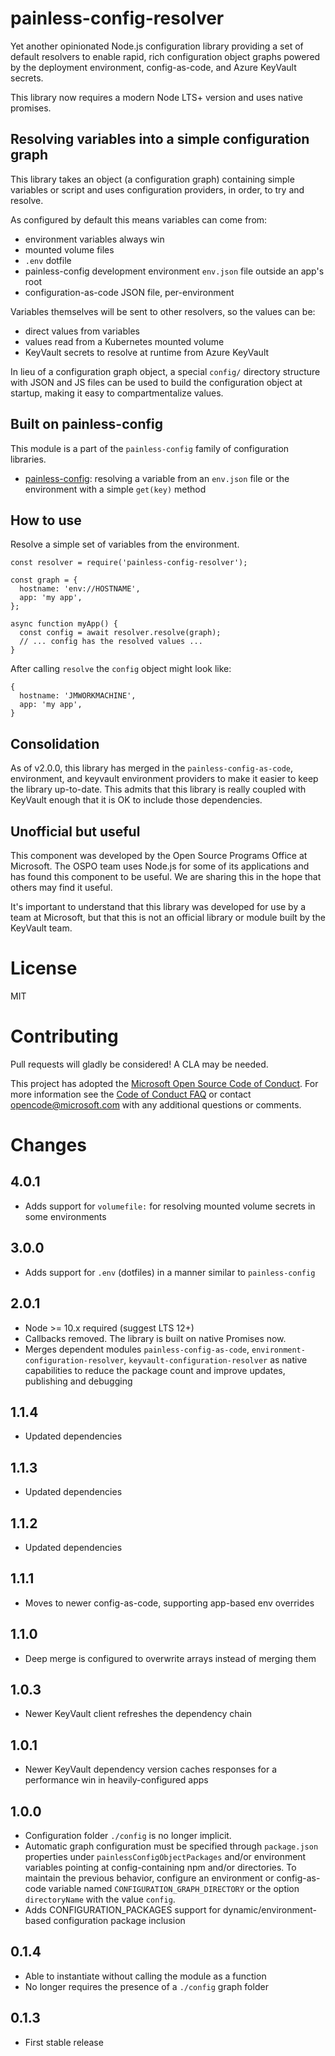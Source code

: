 # painless-config-resolver

Yet another opinionated Node.js configuration library providing a set of default resolvers to enable rapid, rich configuration object graphs powered by the deployment environment, config-as-code, and Azure KeyVault secrets.

This library now requires a modern Node LTS+ version and uses native promises.

## Resolving variables into a simple configuration graph

This library takes an object (a configuration graph) containing simple variables or
script and uses configuration providers, in order, to try and resolve.

As configured by default this means variables can come from:

- environment variables always win
- mounted volume files
- `.env` dotfile
- painless-config development environment `env.json` file outside an app's root
- configuration-as-code JSON file, per-environment

Variables themselves will be sent to other resolvers, so the values can be:

- direct values from variables
- values read from a Kubernetes mounted volume
- KeyVault secrets to resolve at runtime from Azure KeyVault

In lieu of a configuration graph object, a special `config/` directory structure
with JSON and JS files can be used to build the configuration object at startup,
making it easy to compartmentalize values.

## Built on painless-config

This module is a part of the `painless-config` family of configuration libraries.

- [painless-config](https://github.com/Microsoft/painless-config): resolving a variable from an `env.json` file or the environment with a simple `get(key)` method

## How to use

Resolve a simple set of variables from the environment.

```
const resolver = require('painless-config-resolver');

const graph = {
  hostname: 'env://HOSTNAME',
  app: 'my app',
};

async function myApp() {
  const config = await resolver.resolve(graph);
  // ... config has the resolved values ...
}
```

After calling `resolve` the `config` object might look like:

```
{
  hostname: 'JMWORKMACHINE',
  app: 'my app',
}
```

## Consolidation

As of v2.0.0, this library has merged in the `painless-config-as-code`, environment, and keyvault 
environment providers to make it easier to keep the library up-to-date. This admits that this library
is really coupled with KeyVault enough that it is OK to include those dependencies.

## Unofficial but useful

This component was developed by the Open Source Programs Office at Microsoft. The OSPO team
uses Node.js for some of its applications and has found this component to be useful. We are
sharing this in the hope that others may find it useful.

It's important to understand that this library was developed for use by a team at Microsoft, but
that this is not an official library or module built by the KeyVault team.

# License

MIT

# Contributing

Pull requests will gladly be considered! A CLA may be needed.

This project has adopted the [Microsoft Open Source Code of
Conduct](https://opensource.microsoft.com/codeofconduct/).
For more information see the [Code of Conduct
FAQ](https://opensource.microsoft.com/codeofconduct/faq/) or
contact [opencode@microsoft.com](mailto:opencode@microsoft.com)
with any additional questions or comments.

# Changes

## 4.0.1

- Adds support for `volumefile:` for resolving mounted volume secrets in some environments

## 3.0.0

- Adds support for `.env` (dotfiles) in a manner similar to `painless-config`

## 2.0.1

- Node >= 10.x required (suggest LTS 12+)
- Callbacks removed. The library is built on native Promises now.
- Merges dependent modules `painless-config-as-code`, `environment-configuration-resolver`, `keyvault-configuration-resolver` as native capabilities to reduce the package count and improve updates, publishing and debugging

## 1.1.4

- Updated dependencies

## 1.1.3

- Updated dependencies

## 1.1.2

- Updated dependencies

## 1.1.1

- Moves to newer config-as-code, supporting app-based env overrides

## 1.1.0

- Deep merge is configured to overwrite arrays instead of merging them

## 1.0.3

- Newer KeyVault client refreshes the dependency chain

## 1.0.1

- Newer KeyVault dependency version caches responses for a performance win in heavily-configured apps

## 1.0.0

- Configuration folder `./config` is no longer implicit.
- Automatic graph configuration must be specified through `package.json` properties under `painlessConfigObjectPackages` and/or environment variables pointing at config-containing npm and/or directories. To maintain the previous behavior, configure an environment or config-as-code variable named `CONFIGURATION_GRAPH_DIRECTORY` or the option `directoryName` with the value `config`.
- Adds CONFIGURATION_PACKAGES support for dynamic/environment-based configuration package inclusion

## 0.1.4

- Able to instantiate without calling the module as a function
- No longer requires the presence of a `./config` graph folder

## 0.1.3

- First stable release
